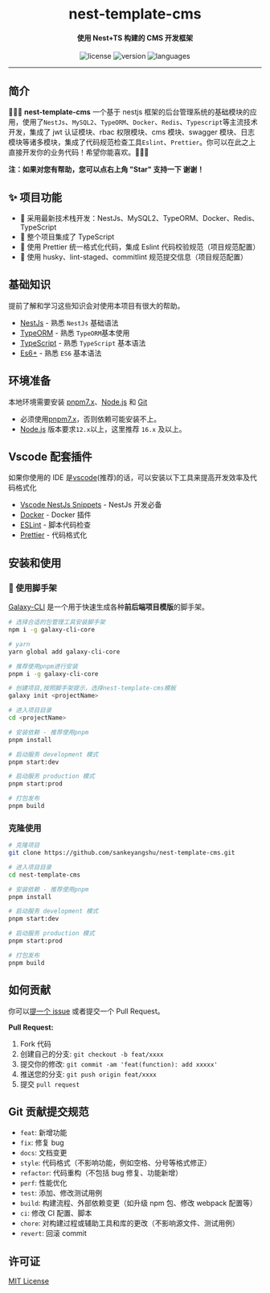 <h1 align="center">
  nest-template-cms
</h1>
<h4 align="center">使用 Nest+TS 构建的 CMS 开发框架</h4>

<p align="center">
  <img src="https://img.shields.io/github/license/sankeyangshu/nest-template-cms" alt="license" />
  <img src="https://img.shields.io/github/package-json/v/sankeyangshu/nest-template-cms" alt="version" />
  <img src="https://img.shields.io/github/languages/top/sankeyangshu/nest-template-cms" alt="languages" />
</p>

---

## 简介

🚀🚀🚀 **nest-template-cms** 一个基于 nestjs 框架的后台管理系统的基础模块的应用，使用了`NestJs`、`MySQL2`、`TypeORM`、`Docker`、`Redis`、`Typescript`等主流技术开发，集成了 jwt 认证模块、rbac 权限模块、cms 模块、swagger 模块、日志模块等诸多模块，集成了代码规范检查工具`Eslint`、`Prettier`。你可以在此之上直接开发你的业务代码！希望你能喜欢。👋👋👋

**注：如果对您有帮助，您可以点右上角 "Star" 支持一下 谢谢！**

## ✨ 项目功能

- 🚀 采用最新技术栈开发：NestJs、MySQL2、TypeORM、Docker、Redis、TypeScript
- 🚀 整个项目集成了 TypeScript
- 🚀 使用 Prettier 统一格式化代码，集成 Eslint 代码校验规范（项目规范配置）
- 🚀 使用 husky、lint-staged、commitlint 规范提交信息（项目规范配置）

## 基础知识

提前了解和学习这些知识会对使用本项目有很大的帮助。

- [NestJs](https://docs.nestjs.com/) - 熟悉 `NestJs` 基础语法
- [TypeORM](https://typeorm.io/) - 熟悉 `TypeORM`基本使用
- [TypeScript](https://www.typescriptlang.org/) - 熟悉 `TypeScript` 基本语法
- [Es6+](http://es6.ruanyifeng.com/) - 熟悉 `ES6` 基本语法

## 环境准备

本地环境需要安装 [pnpm7.x](https://www.pnpm.cn/)、[Node.js](http://nodejs.org/) 和 [Git](https://git-scm.com/)

- 必须使用[pnpm7.x](https://www.pnpm.cn/)，否则依赖可能安装不上。
- [Node.js](http://nodejs.org/) 版本要求`12.x`以上，这里推荐 `16.x` 及以上。

## Vscode 配套插件

如果你使用的 IDE 是[vscode](https://code.visualstudio.com/)(推荐)的话，可以安装以下工具来提高开发效率及代码格式化

- [Vscode NestJs Snippets](https://marketplace.visualstudio.com/items?itemName=ashinzekene.nestjs) - NestJs 开发必备
- [Docker](https://marketplace.visualstudio.com/items?itemName=ms-azuretools.vscode-docker) - Docker 插件
- [ESLint](https://marketplace.visualstudio.com/items?itemName=dbaeumer.vscode-eslint) - 脚本代码检查
- [Prettier](https://marketplace.visualstudio.com/items?itemName=esbenp.prettier-vscode) - 代码格式化

## 安装和使用

### 🚀 使用脚手架

[Galaxy-CLI](https://github.com/sankeyangshu/galaxy-cli) 是一个用于快速生成各种**前后端项目模版**的脚手架。

```bash
# 选择合适的包管理工具安装脚手架
npm i -g galaxy-cli-core

# yarn
yarn global add galaxy-cli-core

# 推荐使用pnpm进行安装
pnpm i -g galaxy-cli-core

# 创建项目,按照脚手架提示，选择nest-template-cms模板
galaxy init <projectName>

# 进入项目目录
cd <projectName>

# 安装依赖 - 推荐使用pnpm
pnpm install

# 启动服务 development 模式
pnpm start:dev

# 启动服务 production 模式
pnpm start:prod

# 打包发布
pnpm build
```

### 克隆使用

```bash
# 克隆项目
git clone https://github.com/sankeyangshu/nest-template-cms.git

# 进入项目目录
cd nest-template-cms

# 安装依赖 - 推荐使用pnpm
pnpm install

# 启动服务 development 模式
pnpm start:dev

# 启动服务 production 模式
pnpm start:prod

# 打包发布
pnpm build
```

## 如何贡献

你可以[提一个 issue](https://github.com/sankeyangshu/nest-template-cms/issues) 或者提交一个 Pull Request。

**Pull Request:**

1. Fork 代码
2. 创建自己的分支: `git checkout -b feat/xxxx`
3. 提交你的修改: `git commit -am 'feat(function): add xxxxx'`
4. 推送您的分支: `git push origin feat/xxxx`
5. 提交 `pull request`

## Git 贡献提交规范

- `feat`: 新增功能
- `fix`: 修复 bug
- `docs`: 文档变更
- `style`: 代码格式（不影响功能，例如空格、分号等格式修正）
- `refactor`: 代码重构（不包括 bug 修复、功能新增）
- `perf`: 性能优化
- `test`: 添加、修改测试用例
- `build`: 构建流程、外部依赖变更（如升级 npm 包、修改 webpack 配置等）
- `ci`: 修改 CI 配置、脚本
- `chore`: 对构建过程或辅助工具和库的更改（不影响源文件、测试用例）
- `revert`: 回滚 commit

## 许可证

[MIT License](https://github.com/sankeyangshu/nest-template-cms/blob/master/LICENSE)
